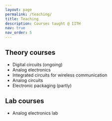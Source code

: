 ```yaml
---
layout: page
permalink: /teaching/
title: Teaching
description: Courses taught @ IITH
nav: true
nav_order: 5
---
```


## Theory courses
- Digital circuits (ongoing)
- Analog electronics
- Integrated circuits for wireless communication
- Analog circuits
- Electronic packaging (partly)

## Lab courses
- Analog electronics lab

